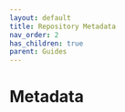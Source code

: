 ```yaml
---
layout: default
title: Repository Metadata
nav_order: 2
has_children: true
parent: Guides
---
```

<!--Copyright (c) Laserfiche.
Licensed under the MIT License. See LICENSE in the project root for license information.-->
# Metadata
